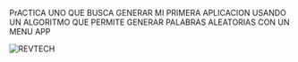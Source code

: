 PrACTICA UNO QUE BUSCA GENERAR MI PRIMERA APLICACION USANDO UN ALGORITMO QUE PERMITE GENERAR PALABRAS ALEATORIAS CON UN MENU APP  

![REVTECH](https://user-images.githubusercontent.com/68364639/161413528-6fbace0d-c9e5-41bb-94d4-544f36f8d1f4.png)
